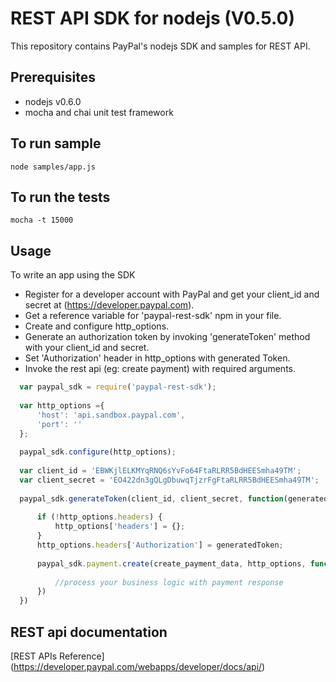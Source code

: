 REST API SDK for nodejs (V0.5.0)
================================

This repository contains PayPal's nodejs SDK and samples for REST API.

Prerequisites
-------------

  * nodejs v0.6.0
  * mocha and chai unit test framework
   

To run sample
------------------

	node samples/app.js

To run the tests
-----------------

	mocha -t 15000 
       
Usage
-----

To write an app using the SDK
	
  * Register for a developer account with PayPal and get your client_id and secret at (https://developer.paypal.com).
  * Get a reference variable for 'paypal-rest-sdk' npm in your file.
  * Create and configure http_options.  
  * Generate an authorization token by invoking 'generateToken' method with your client_id and secret.
  * Set 'Authorization' header in http_options with generated Token. 
  * Invoke the rest api (eg: create payment) with required arguments.

  ```js 
    var paypal_sdk = require('paypal-rest-sdk');
		
	var http_options ={
		'host': 'api.sandbox.paypal.com',
		'port': ''
	};
	
	paypal_sdk.configure(http_options);
		
	var client_id = 'EBWKjlELKMYqRNQ6sYvFo64FtaRLRR5BdHEESmha49TM';
	var client_secret = 'EO422dn3gQLgDbuwqTjzrFgFtaRLRR5BdHEESmha49TM';
		
	paypal_sdk.generateToken(client_id, client_secret, function(generatedToken) {
		
		if (!http_options.headers) {
			http_options['headers'] = {};
		}
		http_options.headers['Authorization'] = generatedToken;
		
		paypal_sdk.payment.create(create_payment_data, http_options, function(res,err){
			
			//process your business logic with payment response
		})
	})
  ```

REST api documentation
----------------------

   [REST APIs Reference] (https://developer.paypal.com/webapps/developer/docs/api/)
   
